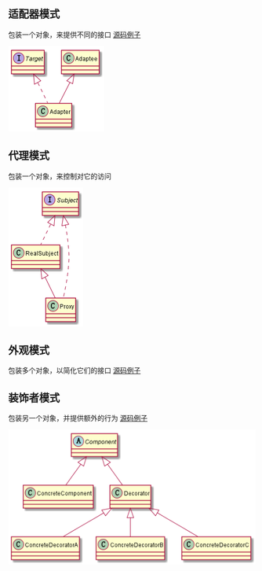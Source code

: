## 适配器模式
包装一个对象，来提供不同的接口  [源码例子](src/adapter)

![适配器模式](img/design_pattern_adapter.png)


## 代理模式
包装一个对象，来控制对它的访问

![代理模式](img/design_pattern_proxy.png)


## 外观模式
包装多个对象，以简化它们的接口 [源码例子](src/facade)


## 装饰者模式
包装另一个对象，并提供额外的行为 [源码例子](src/decorator)

![装饰者模式](img/design_pattern_decorator.png)